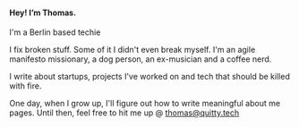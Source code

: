 #### Hey! I’m Thomas. 
I'm a Berlin based techie

I fix broken stuff. Some of it I didn't even break myself.
I'm an agile manifesto missionary, a dog person, an ex-musician and a coffee nerd.

I write about startups, projects I've worked on and tech that should be killed with fire.

One day, when I grow up, I'll figure out how to write meaningful about me pages.
Until then, feel free to hit me up @ thomas@quitty.tech
